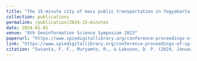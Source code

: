 ```yaml
---
title: "The 15-minute city of mass public transportation in Yogyakarta: case of Trans Jogja bus"
collection: publications
permalink: /publication/2024-15-minutes
date: 2024-01-01
venue: "8th Geoinformation Science Symposium 2023"
paperurl: "https://www.spiedigitallibrary.org/conference-proceedings-of-spie/12977/1297704/The-15-minute-city-of-mass-public-transportation-in-Yogyakarta/10.1117/12.3009618.short#_=_"
link: "https://www.spiedigitallibrary.org/conference-proceedings-of-spie/12977/1297704/The-15-minute-city-of-mass-public-transportation-in-Yogyakarta/10.1117/12.3009618.short#_=_"
citation: "Susanta, F. F., Muryamto, R., & Laksono, D. P. (2024, January). The 15-minute city of mass public transportation in Yogyakarta: case of Trans Jogja bus. In Eighth Geoinformation Science Symposium 2023: Geoinformation Science for Sustainable Planet (Vol. 12977, pp. 25-32). SPIE."
---
```

